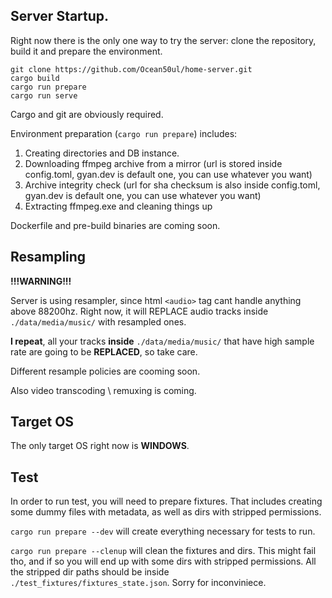 ## Server Startup.

Right now there is the only one way to try the server: clone the repository, build it and prepare the environment.

```
git clone https://github.com/Ocean50ul/home-server.git
cargo build
cargo run prepare
cargo run serve
```

Cargo and git are obviously required.

Environment preparation (`cargo run prepare`) includes:
1. Creating directories and DB instance.
2. Downloading ffmpeg archive from a mirror (url is stored inside config.toml, gyan.dev is default one, you can use whatever you want)
3. Archive integrity check (url for sha checksum is also inside config.toml, gyan.dev is default one, you can use whatever you want)
4. Extracting ffmpeg.exe and cleaning things up

Dockerfile and pre-build binaries are coming soon.

## Resampling

**!!!WARNING!!!**

Server is using resampler, since html `<audio>` tag cant handle anything above 88200hz. Right now, it will REPLACE audio tracks inside `./data/media/music/` with resampled ones. 

**I repeat**, all your tracks **inside** `./data/media/music/` that have high sample rate are going to be **REPLACED**, so take care.

Different resample policies are cooming soon.

Also video transcoding \ remuxing is coming. 

## Target OS

The only target OS right now is **WINDOWS**. 

## Test

In order to run test, you will need to prepare fixtures. That includes creating some dummy files with metadata, as well as dirs with stripped permissions.

`cargo run prepare --dev` will create everything necessary for tests to run.

`cargo run prepare --clenup` will clean the fixtures and dirs. This might fail tho, and if so you will end up with some dirs with stripped permissions. All the stripped dir paths should be inside `./test_fixtures/fixtures_state.json`. Sorry for inconviniece.
